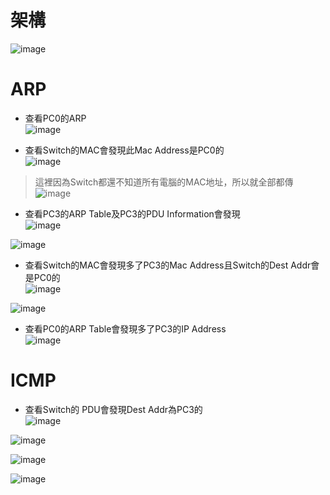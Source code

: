 架構
===
![image](https://github.com/Henryliu880922/Cisco/blob/main/pic/%E5%8D%80%E5%9F%9F%E7%B6%B2%E8%B7%AF%E5%82%B3%E8%BC%B8%E5%8E%9F%E7%90%86/%E6%9E%B6%E6%A7%8B.jpg)  

# ARP
* 查看PC0的ARP  
![image](https://github.com/Henryliu880922/Cisco/blob/main/pic/%E5%8D%80%E5%9F%9F%E7%B6%B2%E8%B7%AF%E5%82%B3%E8%BC%B8%E5%8E%9F%E7%90%86/PC0%20PDU%20Outbound.jpg)  

* 查看Switch的MAC會發現此Mac Address是PC0的  
![image](https://github.com/Henryliu880922/Cisco/blob/main/pic/%E5%8D%80%E5%9F%9F%E7%B6%B2%E8%B7%AF%E5%82%B3%E8%BC%B8%E5%8E%9F%E7%90%86/Switch0%20MAC%20Table.jpg)  

>這裡因為Switch都還不知道所有電腦的MAC地址，所以就全部都傳  
![image](https://github.com/Henryliu880922/Cisco/blob/main/pic/%E5%8D%80%E5%9F%9F%E7%B6%B2%E8%B7%AF%E5%82%B3%E8%BC%B8%E5%8E%9F%E7%90%86/%E5%9B%A0%E7%82%BA%E6%89%BE%E4%B8%8D%E5%88%B0%E5%B0%8D%E6%87%89%E7%9A%84MAC%20%E5%89%87%E5%85%A8%E9%83%A8%E7%9A%84%E6%8E%A5%E9%9B%BB%E8%85%A6%E7%9A%84Port%E9%83%BD%E9%80%81%E4%B8%80%E4%BB%BD%E8%B3%87%E6%96%99.jpg)  

* 查看PC3的ARP Table及PC3的PDU Information會發現  
![image](https://github.com/Henryliu880922/Cisco/blob/main/pic/%E5%8D%80%E5%9F%9F%E7%B6%B2%E8%B7%AF%E5%82%B3%E8%BC%B8%E5%8E%9F%E7%90%86/PC3%20ARP%20Table.jpg)  

![image](https://github.com/Henryliu880922/Cisco/blob/main/pic/%E5%8D%80%E5%9F%9F%E7%B6%B2%E8%B7%AF%E5%82%B3%E8%BC%B8%E5%8E%9F%E7%90%86/PC3%20PDU%20Outbound.jpg)  

* 查看Switch的MAC會發現多了PC3的Mac Address且Switch的Dest Addr會是PC0的  
![image](https://github.com/Henryliu880922/Cisco/blob/main/pic/%E5%8D%80%E5%9F%9F%E7%B6%B2%E8%B7%AF%E5%82%B3%E8%BC%B8%E5%8E%9F%E7%90%86/Switch0%20MAC%20Table%20PC0%26PC3.jpg)  

![image](https://github.com/Henryliu880922/Cisco/blob/main/pic/%E5%8D%80%E5%9F%9F%E7%B6%B2%E8%B7%AF%E5%82%B3%E8%BC%B8%E5%8E%9F%E7%90%86/Switch0%20PDU%20Outbound.jpg)  

* 查看PC0的ARP Table會發現多了PC3的IP Address  
![image](https://github.com/Henryliu880922/Cisco/blob/main/pic/%E5%8D%80%E5%9F%9F%E7%B6%B2%E8%B7%AF%E5%82%B3%E8%BC%B8%E5%8E%9F%E7%90%86/PC0%20ARP%20Table.jpg)  

# ICMP

* 查看Switch的 PDU會發現Dest Addr為PC3的  
![image](https://github.com/Henryliu880922/Cisco/blob/main/pic/%E5%8D%80%E5%9F%9F%E7%B6%B2%E8%B7%AF%E5%82%B3%E8%BC%B8%E5%8E%9F%E7%90%86/Switch0%20PDU%20Outbound%20ICMP.jpg)  

![image](https://github.com/Henryliu880922/Cisco/blob/main/pic/%E5%8D%80%E5%9F%9F%E7%B6%B2%E8%B7%AF%E5%82%B3%E8%BC%B8%E5%8E%9F%E7%90%86/Switch0%20MAC%20Table%20ICMP.jpg)  

![image](https://github.com/Henryliu880922/Cisco/blob/main/pic/%E5%8D%80%E5%9F%9F%E7%B6%B2%E8%B7%AF%E5%82%B3%E8%BC%B8%E5%8E%9F%E7%90%86/PC0%20ARP%20Table.jpg)  

![image](https://github.com/Henryliu880922/Cisco/blob/main/pic/%E5%8D%80%E5%9F%9F%E7%B6%B2%E8%B7%AF%E5%82%B3%E8%BC%B8%E5%8E%9F%E7%90%86/PC3%20ARP%20Table.jpg)  

